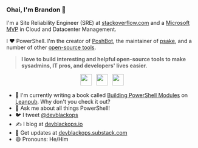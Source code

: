 ### Ohai, I'm Brandon 👋

I'm a Site Reliability Engineer (SRE) at [stackoverflow.com](https://stackoverflow.com/) and a [Microsoft MVP](https://mvp.microsoft.com/en-us/PublicProfile/5003334?fullName=Brandon%20%20Olin) in Cloud and Datacenter Management.

I :heart: PowerShell. I'm the creator of [PoshBot](https://github.com/poshbotio/PoshBot), the maintainer of [psake](https://github.com/psake/psake), and a number of other [open-source tools](https://github.com/devblackops?tab=repositories).

>**I love to build interesting and helpful open-source tools to make sysadmins, IT pros, and developers' lives easier.**

<p align='center'>
<a href="https://dev.to/devblackops"><img height="30" src="https://raw.githubusercontent.com/devblackops/devblackops/master/media/dev.png"></a>&nbsp;&nbsp;
<a href="https://twitter.com/devblackops"><img height="30" src="https://raw.githubusercontent.com/devblackops/devblackops/master/media/twitter.png"></a>&nbsp;&nbsp;
<a href="https://www.patreon.com/devblackops?fan_landing=true"><img height="30" src="https://raw.githubusercontent.com/devblackops/devblackops/master/media/patreon.png"></a>
</p>

- 🔭 I'm currently writing a book called [Building PowerShell Modules](https://leanpub.com/building-powershell-modules) on [Leanpub](https://leanpub.com). Why don't you check it out?
- 💬 Ask me about all things PowerShell!
- 🐦 I tweet [@devblackops](https://twitter.com/devblackops)
- ✍ I blog at [devblackops.io](https://devblackops.io)
- 📰 Get updates at [devblackops.substack.com](https://devblackops.substack.com/)
- 😄 Pronouns: He/Him

<!--
**devblackops/devblackops** is a ✨ _special_ ✨ repository because its `README.md` (this file) appears on your GitHub profile.

Here are some ideas to get you started:

- 🔭 I’m currently working on ...
- 🌱 I’m currently learning ...
- 👯 I’m looking to collaborate on ...
- 🤔 I’m looking for help with ...
- 💬 Ask me about ...
- 📫 How to reach me: ...
- 😄 Pronouns: ...
- ⚡ Fun fact: ...
-->
